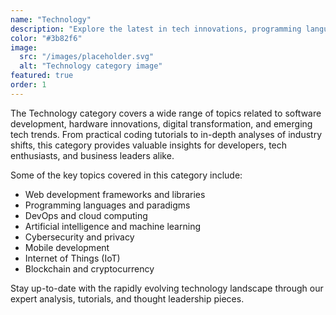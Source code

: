 ```yaml
---
name: "Technology"
description: "Explore the latest in tech innovations, programming languages, frameworks, and digital transformation."
color: "#3b82f6"
image:
  src: "/images/placeholder.svg"
  alt: "Technology category image"
featured: true
order: 1
---
```


The Technology category covers a wide range of topics related to software development, hardware innovations, digital transformation, and emerging tech trends. From practical coding tutorials to in-depth analyses of industry shifts, this category provides valuable insights for developers, tech enthusiasts, and business leaders alike.

Some of the key topics covered in this category include:

- Web development frameworks and libraries
- Programming languages and paradigms
- DevOps and cloud computing
- Artificial intelligence and machine learning
- Cybersecurity and privacy
- Mobile development
- Internet of Things (IoT)
- Blockchain and cryptocurrency

Stay up-to-date with the rapidly evolving technology landscape through our expert analysis, tutorials, and thought leadership pieces.